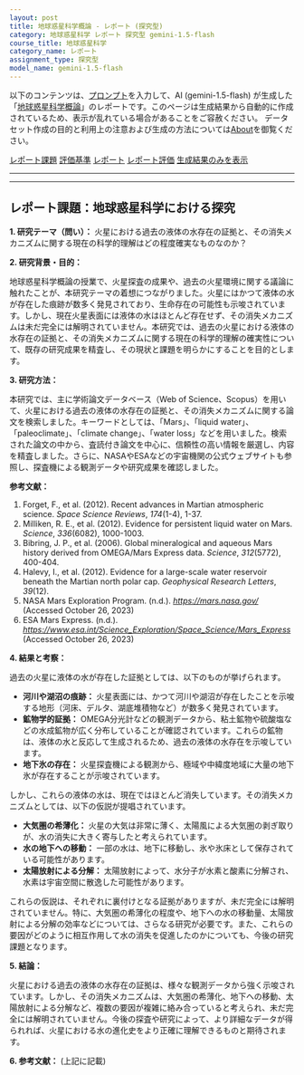 ```yaml
---
layout: post
title: 地球惑星科学概論 - レポート (探究型)
category: 地球惑星科学 レポート 探究型 gemini-1.5-flash
course_title: 地球惑星科学
category_name: レポート
assignment_type: 探究型
model_name: gemini-1.5-flash
---
```


以下のコンテンツは、[プロンプト](https://github.com/takedatoshiyuki/synthetic_assignments/tree/main/generated/地球惑星科学/gemini-1.5-flash/prompt_レポート-探究型.md)を入力して、AI (gemini-1.5-flash) が生成した「[地球惑星科学概論](/contents/地球惑星科学/)」のレポートです。このページは生成結果から自動的に作成されているため、表示が乱れている場合があることをご容赦ください。
データセット作成の目的と利用上の注意および生成の方法については[About](/About)を御覧ください。

[レポート課題](../レポート課題-探究型)
[評価基準](../評価基準-探究型)
[レポート](../レポート-探究型)
[レポート評価](../レポート評価-探究型)
[生成結果のみを表示](https://github.com/takedatoshiyuki/synthetic_assignments/tree/main/generated/地球惑星科学/gemini-1.5-flash/レポート-探究型.md)
  

***
***
  
## レポート課題：地球惑星科学における探究

**1. 研究テーマ（問い）：** 火星における過去の液体の水存在の証拠と、その消失メカニズムに関する現在の科学的理解はどの程度確実なものなのか？

**2. 研究背景・目的：**

地球惑星科学概論の授業で、火星探査の成果や、過去の火星環境に関する議論に触れたことが、本研究テーマの着想につながりました。火星にはかつて液体の水が存在した痕跡が数多く発見されており、生命存在の可能性も示唆されています。しかし、現在火星表面には液体の水はほとんど存在せず、その消失メカニズムは未だ完全には解明されていません。本研究では、過去の火星における液体の水存在の証拠と、その消失メカニズムに関する現在の科学的理解の確実性について、既存の研究成果を精査し、その現状と課題を明らかにすることを目的とします。

**3. 研究方法：**

本研究では、主に学術論文データベース（Web of Science、Scopus）を用いて、火星における過去の液体の水存在の証拠と、その消失メカニズムに関する論文を検索しました。キーワードとしては、「Mars」、「liquid water」、「paleoclimate」、「climate change」、「water loss」などを用いました。検索された論文の中から、査読付き論文を中心に、信頼性の高い情報を厳選し、内容を精査しました。さらに、NASAやESAなどの宇宙機関の公式ウェブサイトも参照し、探査機による観測データや研究成果を確認しました。

**参考文献：**

1.  Forget, F., et al. (2012). Recent advances in Martian atmospheric science. *Space Science Reviews*, *174*(1-4), 1-37.
2.  Milliken, R. E., et al. (2012). Evidence for persistent liquid water on Mars. *Science*, *336*(6082), 1000-1003.
3.  Bibring, J. P., et al. (2006). Global mineralogical and aqueous Mars history derived from OMEGA/Mars Express data. *Science*, *312*(5772), 400-404.
4.  Halevy, I., et al. (2012). Evidence for a large-scale water reservoir beneath the Martian north polar cap. *Geophysical Research Letters*, *39*(12).
5.  NASA Mars Exploration Program. (n.d.). *https://mars.nasa.gov/* (Accessed October 26, 2023)
6.  ESA Mars Express. (n.d.). *https://www.esa.int/Science_Exploration/Space_Science/Mars_Express* (Accessed October 26, 2023)


**4. 結果と考察：**

過去の火星に液体の水が存在した証拠としては、以下のものが挙げられます。

* **河川や湖沼の痕跡：** 火星表面には、かつて河川や湖沼が存在したことを示唆する地形（河床、デルタ、湖底堆積物など）が数多く発見されています。
* **鉱物学的証拠：**  OMEGA分光計などの観測データから、粘土鉱物や硫酸塩などの水成鉱物が広く分布していることが確認されています。これらの鉱物は、液体の水と反応して生成されるため、過去の液体の水存在を示唆しています。
* **地下氷の存在：**  火星探査機による観測から、極域や中緯度地域に大量の地下氷が存在することが示唆されています。

しかし、これらの液体の水は、現在ではほとんど消失しています。その消失メカニズムとしては、以下の仮説が提唱されています。

* **大気圏の希薄化：** 火星の大気は非常に薄く、太陽風による大気圏の剥ぎ取りが、水の消失に大きく寄与したと考えられています。
* **水の地下への移動：**  一部の水は、地下に移動し、氷や氷床として保存されている可能性があります。
* **太陽放射による分解：**  太陽放射によって、水分子が水素と酸素に分解され、水素は宇宙空間に散逸した可能性があります。

これらの仮説は、それぞれに裏付けとなる証拠がありますが、未だ完全には解明されていません。特に、大気圏の希薄化の程度や、地下への水の移動量、太陽放射による分解の効率などについては、さらなる研究が必要です。また、これらの要因がどのように相互作用して水の消失を促進したのかについても、今後の研究課題となります。


**5. 結論：**

火星における過去の液体の水存在の証拠は、様々な観測データから強く示唆されています。しかし、その消失メカニズムは、大気圏の希薄化、地下への移動、太陽放射による分解など、複数の要因が複雑に絡み合っていると考えられ、未だ完全には解明されていません。今後の探査や研究によって、より詳細なデータが得られれば、火星における水の進化史をより正確に理解できるものと期待されます。


**6. 参考文献：** (上記に記載)
